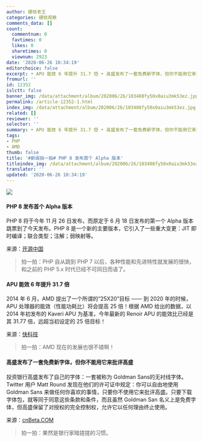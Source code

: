 ```yaml
---
author: 硬核老王
categories: 硬核观察
comments_data: []
count:
  commentnum: 0
  favtimes: 0
  likes: 0
  sharetimes: 0
  viewnum: 2923
date: '2020-06-26 10:34:19'
editorchoice: false
excerpt: • APU 能效 6 年提升 31.7 倍 • 高盛发布了一套免费新字体，但你不能用它来批评高盛
fromurl: ''
id: 12352
islctt: false
banner_img: /data/attachment/album/202006/26/103408fy50x0aiu3mk53ez.jpg
permalink: /article-12352-1.html
index_img: /data/attachment/album/202006/26/103408fy50x0aiu3mk53ez.jpg
related: []
reviewer: ''
selector: ''
summary: • APU 能效 6 年提升 31.7 倍 • 高盛发布了一套免费新字体，但你不能用它来批评高盛
tags:
- PHP
- AMD
thumb: false
title: '#新闻拍一拍# PHP 8 发布首个 Alpha 版本'
titleindex_img: /data/attachment/album/202006/26/103408fy50x0aiu3mk53ez.jpg
translator: ''
updated: '2020-06-26 10:34:19'
---
```


![](/data/attachment/album/202006/26/103408fy50x0aiu3mk53ez.jpg)


#### PHP 8 发布首个 Alpha 版本


PHP 8 将于今年 11 月 26 日发布，而原定于 6 月 18 日发布的第一个 Alpha 版本跳票到了今天发布。PHP 8 是一个新的主要版本，它引入了一些重大变更：JIT 即时编译；联合类型；注解；弱映射等。


来源：[开源中国](https://www.oschina.net/news/116719/php-8-0-0-alpha-1-released)



> 
> 拍一拍：PHP 自从跳到 PHP 7 以后，各种性能和先进特性就发展的很快，和之前的 PHP 5.x 时代已经不可同日而语了。
> 
> 
> 


#### APU 能效 6 年提升 31.7 倍


2014 年 6 月，AMD 提出了一个所谓的“25X20”目标 —— 到 2020 年的时候，APU 处理器的能效（性能功耗比）将会提高 25 倍！根据 AMD 给出的数据，以 2014 年初发布的 Kaveri APU 为基准，今年最新的 Renoir APU 的能效比已经是其 31.77 倍，远超当初设定的 25 倍目标！


来源：[快科技](https://www.cnbeta.com/articles/tech/995639.htm)



> 
> 拍一拍：AMD 现在的发展也很不错啊！
> 
> 
> 


#### 高盛发布了一套免费新字体，但你不能用它来批评高盛


投资银行高盛发布了自己的字体：一套被称为 Goldman Sans的无衬线字体。Twitter 用户 Matt Round 发现在他们的许可证中规定：你可以自由地使用 Goldman Sans 来做任何你喜欢的事情，只要你不使用它来批评高盛。只要下载字体包，就等同于同意这些条款和条件，而且虽然 Goldman San 名义上是免费字体，但高盛保留了对授权的完全控制权，允许它以任何理由终止使用。


来源：[cnBeta.COM](https://hot.cnbeta.com/articles/funny/995635.htm)



> 
> 拍一拍：果然是银行家暗搓搓的习惯。
> 
> 
>